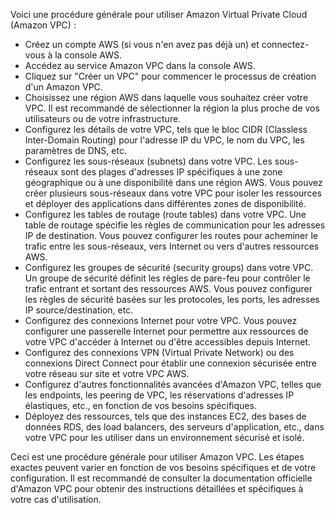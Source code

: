 Voici une procédure générale pour utiliser Amazon Virtual Private Cloud (Amazon VPC) :

- Créez un compte AWS (si vous n'en avez pas déjà un) et connectez-vous à la console AWS.
- Accédez au service Amazon VPC dans la console AWS.
- Cliquez sur "Créer un VPC" pour commencer le processus de création d'un Amazon VPC.
- Choisissez une région AWS dans laquelle vous souhaitez créer votre VPC. Il est recommandé de sélectionner la région la plus proche de vos utilisateurs ou de votre infrastructure.
- Configurez les détails de votre VPC, tels que le bloc CIDR (Classless Inter-Domain Routing) pour l'adresse IP du VPC, le nom du VPC, les paramètres de DNS, etc.
- Configurez les sous-réseaux (subnets) dans votre VPC. Les sous-réseaux sont des plages d'adresses IP spécifiques à une zone géographique ou à une disponibilité dans une région AWS.
  Vous pouvez créer plusieurs sous-réseaux dans votre VPC pour isoler les ressources et déployer des applications dans différentes zones de disponibilité.
- Configurez les tables de routage (route tables) dans votre VPC. Une table de routage spécifie les règles de communication pour les adresses IP de destination.
  Vous pouvez configurer les routes pour acheminer le trafic entre les sous-réseaux, vers Internet ou vers d'autres ressources AWS.
- Configurez les groupes de sécurité (security groups) dans votre VPC. Un groupe de sécurité définit les règles de pare-feu pour contrôler le trafic entrant et sortant des ressources AWS.
  Vous pouvez configurer les règles de sécurité basées sur les protocoles, les ports, les adresses IP source/destination, etc.
- Configurez des connexions Internet pour votre VPC. Vous pouvez configurer une passerelle Internet pour permettre aux ressources de votre VPC d'accéder à Internet ou d'être accessibles depuis Internet.
- Configurez des connexions VPN (Virtual Private Network) ou des connexions Direct Connect pour établir une connexion sécurisée entre votre réseau sur site et votre VPC AWS.
- Configurez d'autres fonctionnalités avancées d'Amazon VPC, telles que les endpoints, les peering de VPC, les réservations d'adresses IP élastiques, etc., en fonction de vos besoins spécifiques.
- Déployez des ressources, tels que des instances EC2, des bases de données RDS, des load balancers, des serveurs d'application, etc., dans votre VPC pour les utiliser dans un environnement sécurisé et isolé.

Ceci est une procédure générale pour utiliser Amazon VPC. Les étapes exactes peuvent varier en fonction de vos besoins spécifiques et de votre configuration. 
Il est recommandé de consulter la documentation officielle d'Amazon VPC pour obtenir des instructions détaillées et spécifiques à votre cas d'utilisation.
